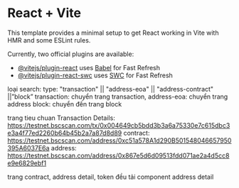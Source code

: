 # React + Vite

This template provides a minimal setup to get React working in Vite with HMR and some ESLint rules.

Currently, two official plugins are available:

-   [@vitejs/plugin-react](https://github.com/vitejs/vite-plugin-react/blob/main/packages/plugin-react/README.md) uses [Babel](https://babeljs.io/) for Fast Refresh
-   [@vitejs/plugin-react-swc](https://github.com/vitejs/vite-plugin-react-swc) uses [SWC](https://swc.rs/) for Fast Refresh


loại search: type: "transaction" || "address-eoa" || "address-contract" ||”block”
transaction: chuyển trang transaction, 
address-eoa: chuyển trang address
block: chuyển đến trang block

trang tieu chuan
Transaction Details: https://testnet.bscscan.com/tx/0x004649cb5bdd3b3a6a75330e7c615dbc3e3a4f77ed2260b64b45b2a7a87d8d89
contract: https://testnet.bscscan.com/address/0xc51a578A1d290B501548046657950395A6037E6a
address:
https://testnet.bscscan.com/address/0x867e5d6d09513fdd071ae2a4d5cc8e9e6829ebf1


trang contract, address detail, token đều tải component address detail
